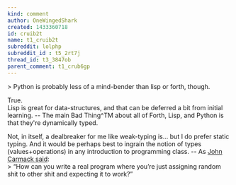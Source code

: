 ```yaml
---
kind: comment
author: OneWingedShark
created: 1433360718
id: cruib2t
name: t1_cruib2t
subreddit: lolphp
subreddit_id : t5_2rt7j
thread_id: t3_3847ob
parent_comment: t1_crub6gp
---
```


&gt; Python is probably less of a mind-bender than lisp or forth, though.

True.  
Lisp is great for data-structures, and that can be deferred a bit from initial learning. -- The main Bad Thing^TM about all of Forth, Lisp, and Python is that they're dynamically typed.

Not, in itself, a dealbreaker for me like weak-typing is... but I do prefer static typing. And it would be perhaps best to ingrain the notion of types (values+operations) in any introduction to programming class. -- As [John Carmack said](https://www.youtube.com/watch?feature=player_detailpage&amp;v=00Q9-ftiPVQ#t=933):  
&gt; “How can you write a real program where you’re just assigning random shit to other shit and expecting it to work?”

